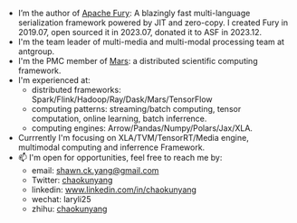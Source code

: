 
- I’m the author of [Apache Fury](https://github.com/apache/incubator-fury): A blazingly fast multi-language serialization framework powered by JIT and zero-copy. I created Fury in 2019.07, open sourced it in 2023.07, donated it to ASF in 2023.12.
- I'm the team leader of multi-media and multi-modal processing team at antgroup.
- I'm the PMC member of [Mars](https://github.com/mars-project/mars): a distributed scientific computing framework.
- I'm experienced at:
  - distributed frameworks: Spark/Flink/Hadoop/Ray/Dask/Mars/TensorFlow
  - computing patterns: streaming/batch computing, tensor computation, online learning, batch inferrence.
  - computing engines: Arrow/Pandas/Numpy/Polars/Jax/XLA.
- Currrently I'm focusing on XLA/TVM/TensorRT/Media engine, multimodal computing and inferrence Framework.
- 📫 I'm open for opportunities, feel free to reach me by:
  - email: shawn.ck.yang@gmail.com
  - Twitter: [chaokunyang](https://twitter.com/chaokunyang)
  - linkedin: www.linkedin.com/in/chaokunyang
  - wechat: laryli25
  - zhihu: [chaokunyang](https://www.zhihu.com/people/chaokunyang)
